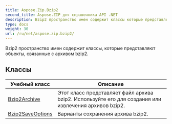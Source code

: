 ```yaml
---
title: Aspose.Zip.Bzip2
second_title: Aspose.ZIP для справочника API .NET
description: Bzip2 пространство имен содержит классы которые представляют объекты связанные с архивом bzip2.
type: docs
weight: 30
url: /ru/net/aspose.zip.bzip2/
---
```

Bzip2 пространство имен содержит классы, которые представляют объекты, связанные с архивом bzip2.

## Классы

| Учебный класс | Описание |
| --- | --- |
| [Bzip2Archive](./bzip2archive/) | Этот класс представляет файл архива bzip2. Используйте его для создания или извлечения архивов bzip2. |
| [Bzip2SaveOptions](./bzip2saveoptions/) | Варианты сохранения архива bzip2. |


